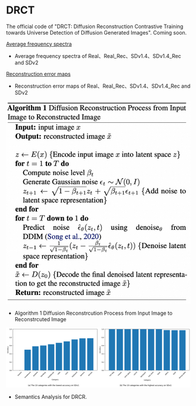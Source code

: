 # DRCT
The official code of "DRCT: Diffusion Reconstruction Contrastive Training towards Universe Detection of Diffusion Generated Images". Coming soon.

[Average frequency spectra](./AvergeFrequencySpectra.pdf)
- Average frequency spectra of Real、Real_Rec、SDv1.4、SDv1.4_Rec and SDv2

[Reconstruction error maps](./rec_error.pdf)
- Reconstruction error maps of Real、Real_Rec、SDv1.4、SDv1.4_Rec and SDv2

![image](./Algorithm1.png)
- Algorithm 1 Diffusion Reconstrcution Process from Input Image to Reconstrcuted Image

![image](./merge_analyse1.png)
- Semantics Analysis for DRCR.
